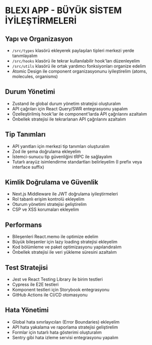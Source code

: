 # BLEXI APP - BÜYÜK SİSTEM İYİLEŞTİRMELERİ

## Yapı ve Organizasyon
- `/src/types` klasörü ekleyerek paylaşılan tipleri merkezi yerde tanımlayalım
- `/src/hooks` klasörü ile tekrar kullanılabilir hook'ları düzenleyelim
- `/src/utils` klasörü ile ortak yardımcı fonksiyonları organize edelim
- Atomic Design ile component organizasyonunu iyileştirelim (atoms, molecules, organisms)

## Durum Yönetimi
- Zustand ile global durum yönetim stratejisi oluşturalım
- API çağrıları için React Query/SWR entegrasyonu yapalım
- Özelleştirilmiş hook'lar ile component'larda API çağrılarını azaltalım
- Önbellek stratejisi ile tekrarlanan API çağrılarını azaltalım

## Tip Tanımları
- API yanıtları için merkezi tip tanımları oluşturalım
- Zod ile şema doğrulama ekleyelim
- İstemci-sunucu tip güvenliğini tRPC ile sağlayalım
- Tutarlı arayüz isimlendirme standartları belirleyelim (I prefix veya interface suffix)

## Kimlik Doğrulama ve Güvenlik
- Next.js Middleware ile JWT doğrulama iyileştirmeleri
- Rol tabanlı erişim kontrolü ekleyelim
- Oturum yönetimi stratejisi geliştirelim
- CSP ve XSS korumaları ekleyelim

## Performans
- Bileşenleri React.memo ile optimize edelim
- Büyük bileşenler için lazy loading stratejisi ekleyelim
- Kod bölümleme ve paket optimizasyonu yapılandıralım
- Önbellek stratejisi ile veri yükleme süresini azaltalım

## Test Stratejisi
- Jest ve React Testing Library ile birim testleri
- Cypress ile E2E testleri
- Komponent testleri için Storybook entegrasyonu
- GitHub Actions ile CI/CD otomasyonu

## Hata Yönetimi
- Global hata sınırlayıcıları (Error Boundaries) ekleyelim
- API hata yakalama ve raporlama stratejisi geliştirelim
- Formlar için tutarlı hata gösterimi oluşturalım
- Sentry gibi hata izleme servisi entegrasyonu yapalım